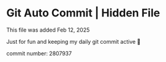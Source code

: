 # Git Auto Commit | Hidden File

This file was added Feb 12, 2025

Just for fun and keeping my daily git commit active 🤪

commit number: 2807937

